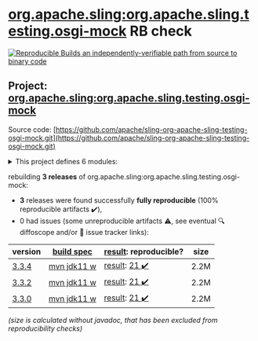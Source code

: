 [org.apache.sling:org.apache.sling.testing.osgi-mock](https://central.sonatype.com/artifact/org.apache.sling/org.apache.sling.testing.osgi-mock/versions) RB check
=======

[![Reproducible Builds](https://reproducible-builds.org/images/logos/rb.svg) an independently-verifiable path from source to binary code](https://reproducible-builds.org/)

## Project: [org.apache.sling:org.apache.sling.testing.osgi-mock](https://central.sonatype.com/artifact/org.apache.sling/org.apache.sling.testing.osgi-mock/versions)

Source code: [https://github.com/apache/sling-org-apache-sling-testing-osgi-mock.git](https://github.com/apache/sling-org-apache-sling-testing-osgi-mock.git)

<details><summary>This project defines 6 modules:</summary>

* [org.apache.sling:org.apache.sling.testing.osgi-mock](https://search.maven.org/artifact/org.apache.sling/org.apache.sling.testing.osgi-mock/)
* [org.apache.sling:org.apache.sling.testing.osgi-mock.core](https://search.maven.org/artifact/org.apache.sling/org.apache.sling.testing.osgi-mock.core/)
* [org.apache.sling:org.apache.sling.testing.osgi-mock.junit4](https://search.maven.org/artifact/org.apache.sling/org.apache.sling.testing.osgi-mock.junit4/)
* [org.apache.sling:org.apache.sling.testing.osgi-mock.junit5](https://search.maven.org/artifact/org.apache.sling/org.apache.sling.testing.osgi-mock.junit5/)
* [org.apache.sling:org.apache.sling.testing.osgi-mock.parent](https://search.maven.org/artifact/org.apache.sling/org.apache.sling.testing.osgi-mock.parent/)
* [org.apache.sling:org.apache.sling.testing.osgi-mock.test-services](https://search.maven.org/artifact/org.apache.sling/org.apache.sling.testing.osgi-mock.test-services/)
</details>

rebuilding **3 releases** of org.apache.sling:org.apache.sling.testing.osgi-mock:
- **3** releases were found successfully **fully reproducible** (100% reproducible artifacts :heavy_check_mark:),
- 0 had issues (some unreproducible artifacts :warning:, see eventual :mag: diffoscope and/or :memo: issue tracker links):

| version | [build spec](/BUILDSPEC.md) | [result](https://reproducible-builds.org/docs/jvm/): reproducible? | size |
| -- | --------- | ------ | -- |
| [3.3.4](https://search.maven.org/artifact/org.apache.sling/org.apache.sling.testing.osgi-mock/3.3.4/pom) | [mvn jdk11 w](org.apache.sling.testing.osgi-mock-3.3.4.buildspec) | [result](org.apache.sling.testing.osgi-mock-3.3.4.buildinfo): [21 :heavy_check_mark: ](org.apache.sling.testing.osgi-mock-3.3.4.buildcompare) | 2.2M |
| [3.3.2](https://search.maven.org/artifact/org.apache.sling/org.apache.sling.testing.osgi-mock/3.3.2/pom) | [mvn jdk11 w](org.apache.sling.testing.osgi-mock-3.3.2.buildspec) | [result](org.apache.sling.testing.osgi-mock-3.3.2.buildinfo): [21 :heavy_check_mark: ](org.apache.sling.testing.osgi-mock-3.3.2.buildcompare) | 2.2M |
| [3.3.0](https://search.maven.org/artifact/org.apache.sling/org.apache.sling.testing.osgi-mock/3.3.0/pom) | [mvn jdk11 w](org.apache.sling.testing.osgi-mock-3.3.0.buildspec) | [result](org.apache.sling.testing.osgi-mock-3.3.0.buildinfo): [21 :heavy_check_mark: ](org.apache.sling.testing.osgi-mock-3.3.0.buildcompare) | 2.2M |

<i>(size is calculated without javadoc, that has been excluded from reproducibility checks)</i>
